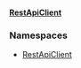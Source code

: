#### [RestApiClient](./index.md 'index')
### Namespaces
- [RestApiClient](./RestApiClient.md 'RestApiClient')
